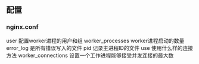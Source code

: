 ## 配置

### nginx.conf

user 配置worker进程的用户和组
worker_processes worker进程启动的数量
error_log 是所有错误写入的文件
pid 记录主进程ID的文件
use 使用什么样的连接方法
worker_connections 设置一个工作进程能够接受并发连接的最大数